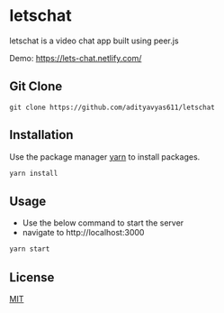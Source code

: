 # letschat

letschat is a video chat app built using peer.js

Demo: https://lets-chat.netlify.com/

## Git Clone

```
git clone https://github.com/adityavyas611/letschat
```

## Installation

Use the package manager [yarn](https://yarnpkg.com/) to install packages.

```bash
yarn install
```

## Usage

- Use the below command to start the server
- navigate to http://localhost:3000


```js
yarn start
```

## License
[MIT](https://choosealicense.com/licenses/mit/)
